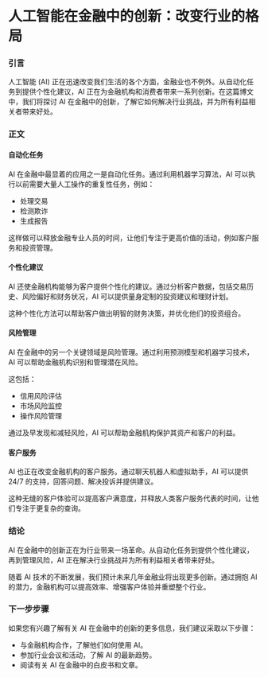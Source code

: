 # 人工智能在金融中的创新：改变行业的格局

### 引言

人工智能 (AI) 正在迅速改变我们生活的各个方面，金融业也不例外。从自动化任务到提供个性化建议，AI 正在为金融机构和消费者带来一系列创新。在这篇博文中，我们将探讨 AI 在金融中的创新，了解它如何解决行业挑战，并为所有利益相关者带来好处。

### 正文

#### 自动化任务

AI 在金融中最显着的应用之一是自动化任务。通过利用机器学习算法，AI 可以执行以前需要大量人工操作的重复性任务，例如：

- 处理交易
- 检测欺诈
- 生成报告

这样做可以释放金融专业人员的时间，让他们专注于更高价值的活动，例如客户服务和投资管理。

#### 个性化建议

AI 还使金融机构能够为客户提供个性化的建议。通过分析客户数据，包括交易历史、风险偏好和财务状况，AI 可以提供量身定制的投资建议和理财计划。

这种个性化方法可以帮助客户做出明智的财务决策，并优化他们的投资组合。

#### 风险管理

AI 在金融中的另一个关键领域是风险管理。通过利用预测模型和机器学习技术，AI 可以帮助金融机构识别和管理潜在风险。

这包括：

- 信用风险评估
- 市场风险监控
- 操作风险管理

通过及早发现和减轻风险，AI 可以帮助金融机构保护其资产和客户的利益。

#### 客户服务

AI 也正在改变金融机构的客户服务。通过聊天机器人和虚拟助手，AI 可以提供 24/7 的支持，回答问题、解决投诉并提供建议。

这种无缝的客户体验可以提高客户满意度，并释放人类客户服务代表的时间，让他们专注于更复杂的查询。

### 结论

AI 在金融中的创新正在为行业带来一场革命。从自动化任务到提供个性化建议，再到管理风险，AI 正在解决行业挑战并为所有利益相关者带来好处。

随着 AI 技术的不断发展，我们预计未来几年金融业将出现更多创新。通过拥抱 AI 的潜力，金融机构可以提高效率、增强客户体验并重塑整个行业。

### 下一步步骤

如果您有兴趣了解有关 AI 在金融中的创新的更多信息，我们建议采取以下步骤：

- 与金融机构合作，了解他们如何使用 AI。
- 参加行业会议和活动，了解 AI 的最新趋势。
- 阅读有关 AI 在金融中的白皮书和文章。
